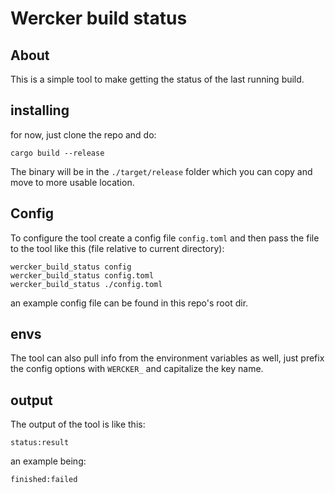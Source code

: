 # Wercker build status

## About
This is a simple tool to make getting the status of the last running build.

## installing

for now, just clone the repo and do:

```shell
cargo build --release
```

The binary will be in the `./target/release` folder which you can copy and move to more usable location.

## Config
To configure the tool create a config file `config.toml` and then pass the
file to the tool like this (file relative to current directory):

```shell
wercker_build_status config
wercker_build_status config.toml
wercker_build_status ./config.toml
```
an example config file can be found in this repo's root dir.

## envs

The tool can also pull info from the environment variables as well, just prefix
the config options with `WERCKER_` and capitalize the key name.

## output

The output of the tool is like this:

```
status:result
```
an example being:

```
finished:failed
```

